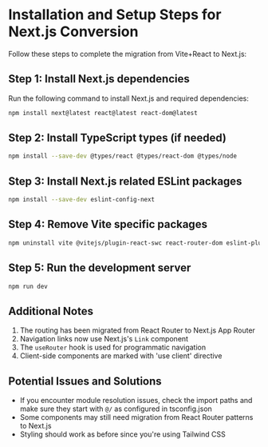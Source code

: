 # Installation and Setup Steps for Next.js Conversion

Follow these steps to complete the migration from Vite+React to Next.js:

## Step 1: Install Next.js dependencies
Run the following command to install Next.js and required dependencies:

```bash
npm install next@latest react@latest react-dom@latest
```

## Step 2: Install TypeScript types (if needed)
```bash
npm install --save-dev @types/react @types/react-dom @types/node
```

## Step 3: Install Next.js related ESLint packages
```bash
npm install --save-dev eslint-config-next
```

## Step 4: Remove Vite specific packages
```bash
npm uninstall vite @vitejs/plugin-react-swc react-router-dom eslint-plugin-react-refresh
```

## Step 5: Run the development server
```bash
npm run dev
```

## Additional Notes

1. The routing has been migrated from React Router to Next.js App Router
2. Navigation links now use Next.js's `Link` component
3. The `useRouter` hook is used for programmatic navigation
4. Client-side components are marked with 'use client' directive

## Potential Issues and Solutions

- If you encounter module resolution issues, check the import paths and make sure they start with `@/` as configured in tsconfig.json
- Some components may still need migration from React Router patterns to Next.js
- Styling should work as before since you're using Tailwind CSS
